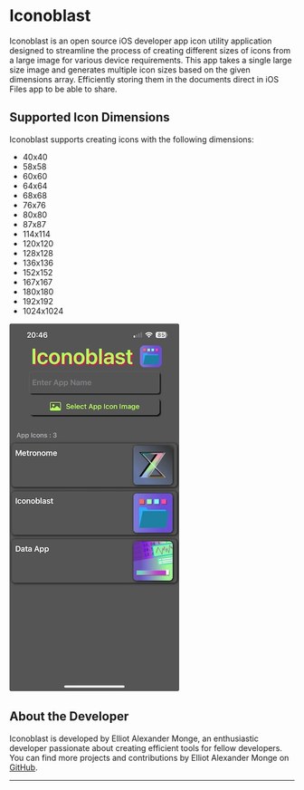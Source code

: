 # Iconoblast

Iconoblast is an open source iOS developer app icon utility application designed to streamline the process of creating different sizes of icons from a large image for various device requirements. This app takes a single large size image and generates multiple icon sizes based on the given dimensions array. Efficiently storing them in the documents direct in iOS Files app to be able to share. 

## Supported Icon Dimensions
Iconoblast supports creating icons with the following dimensions:
- 40x40
- 58x58
- 60x60
- 64x64
- 68x68
- 76x76
- 80x80
- 87x87 
- 114x114
- 120x120
- 128x128
- 136x136
- 152x152
- 167x167
- 180x180
- 192x192
- 1024x1024

![Alt text](iconoblast_sc1.jpeg)

## About the Developer
Iconoblast is developed by Elliot Alexander Monge, an enthusiastic developer passionate about creating efficient tools for fellow developers. You can find more projects and contributions by Elliot Alexander Monge on [GitHub](https://github.com/EAM777).

---

